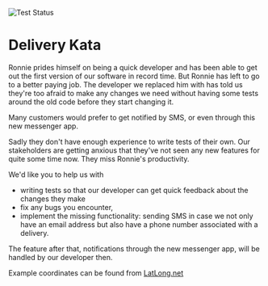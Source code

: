 ![Test Status](../../workflows/test/badge.svg)

Delivery Kata
===================================

Ronnie prides himself on being a quick developer and has been able to get out the first version
of our software in record time. But Ronnie has left to go to a better paying job.
The developer we replaced him with has told us they're too afraid to make any changes we need without
having some tests around the old code before they start changing it.

Many customers would prefer to get notified by SMS, or even through this new messenger app.

Sadly they don't have enough experience to write tests of their own.
Our stakeholders are getting anxious that they've not seen any new features for quite some time now.
They miss Ronnie's productivity.

We'd like you to help us with

* writing tests so that our developer can get quick feedback about the changes they make
* fix any bugs you encounter,
* implement the missing functionality: 
sending SMS in case we not only have an email address but also have a phone number associated with a delivery. 


The feature after that, notifications through the new messenger app, will be handled by our developer then.

Example coordinates can be found from [LatLong.net](https://www.latlong.net/)

